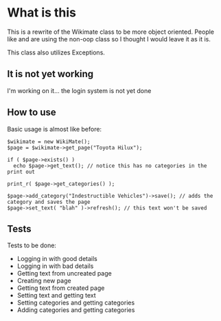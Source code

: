 # What is this

This is a rewrite of the Wikimate class to be more object oriented.  People like and are using the non-oop class so I thought I would leave it as it is.

This class also utilizes Exceptions.

## It is not yet working

I'm working on it... the login system is not yet done

## How to use

Basic usage is almost like before:

    $wikimate = new WikiMate();
    $page = $wikimate->get_page("Toyota Hilux");
    
    if ( $page->exists() )
      echo $page->get_text(); // notice this has no categories in the print out
      
    print_r( $page->get_categories() );
    
    $page->add_category("Indestructible Vehicles")->save(); // adds the category and saves the page
    $page->set_text( "blah" )->refresh(); // this text won't be saved
  
## Tests

Tests to be done:
* Logging in with good details
* Logging in with bad details
* Getting text from uncreated page
* Creating new page
* Getting text from created page
* Setting text and getting text
* Setting categories and getting categories
* Adding categories and getting categories